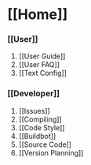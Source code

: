 # [[Home]]

### [[User]]

1. [[User Guide]]
2. [[User FAQ]]
3. [[Text Config]]

### [[Developer]]

1. [[Issues]]
1. [[Compiling]]
1. [[Code Style]]
1. [[Buildbot]]
1. [[Source Code]]
1. [[Version Planning]]